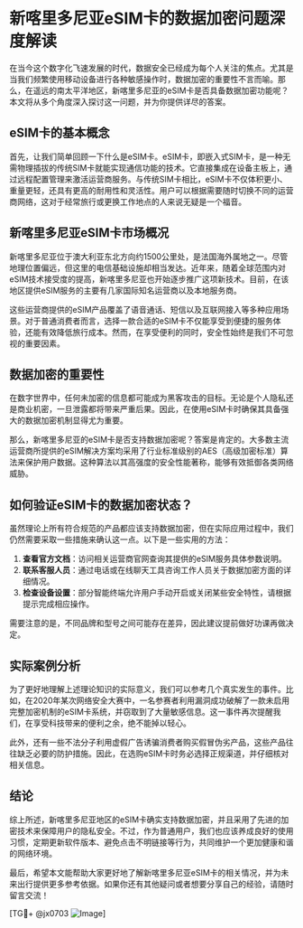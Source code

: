 # 新喀里多尼亚eSIM卡的数据加密问题深度解读

在当今这个数字化飞速发展的时代，数据安全已经成为每个人关注的焦点。尤其是当我们频繁使用移动设备进行各种敏感操作时，数据加密的重要性不言而喻。那么，在遥远的南太平洋地区，新喀里多尼亚的eSIM卡是否具备数据加密功能呢？本文将从多个角度深入探讨这一问题，并为你提供详尽的答案。

## eSIM卡的基本概念

首先，让我们简单回顾一下什么是eSIM卡。eSIM卡，即嵌入式SIM卡，是一种无需物理插拔的传统SIM卡就能实现通信功能的技术。它直接集成在设备主板上，通过远程配置管理来激活运营商服务。与传统SIM卡相比，eSIM卡不仅体积更小、重量更轻，还具有更高的耐用性和灵活性。用户可以根据需要随时切换不同的运营商网络，这对于经常旅行或更换工作地点的人来说无疑是一个福音。

## 新喀里多尼亚eSIM卡市场概况

新喀里多尼亚位于澳大利亚东北方向约1500公里处，是法国海外属地之一。尽管地理位置偏远，但这里的电信基础设施却相当发达。近年来，随着全球范围内对eSIM技术接受度的提高，新喀里多尼亚也开始逐步推广这项新技术。目前，在该地区提供eSIM服务的主要有几家国际知名运营商以及本地服务商。

这些运营商提供的eSIM产品覆盖了语音通话、短信以及互联网接入等多种应用场景。对于普通消费者而言，选择一款合适的eSIM卡不仅能享受到便捷的服务体验，还能有效降低旅行成本。然而，在享受便利的同时，安全性始终是我们不可忽视的重要因素。

## 数据加密的重要性

在数字世界中，任何未加密的信息都可能成为黑客攻击的目标。无论是个人隐私还是商业机密，一旦泄露都将带来严重后果。因此，在使用eSIM卡时确保其具备强大的数据加密机制显得尤为重要。

那么，新喀里多尼亚的eSIM卡是否支持数据加密呢？答案是肯定的。大多数主流运营商所提供的eSIM解决方案均采用了行业标准级别的AES（高级加密标准）算法来保护用户数据。这种算法以其高强度的安全性能著称，能够有效抵御各类网络威胁。

## 如何验证eSIM卡的数据加密状态？

虽然理论上所有符合规范的产品都应该支持数据加密，但在实际应用过程中，我们仍然需要采取一些措施来确认这一点。以下是一些实用的方法：

1. **查看官方文档**：访问相关运营商官网查询其提供的eSIM服务具体参数说明。
2. **联系客服人员**：通过电话或在线聊天工具咨询工作人员关于数据加密方面的详细情况。
3. **检查设备设置**：部分智能终端允许用户手动开启或关闭某些安全特性，请根据提示完成相应操作。

需要注意的是，不同品牌和型号之间可能存在差异，因此建议提前做好功课再做决定。

## 实际案例分析

为了更好地理解上述理论知识的实际意义，我们可以参考几个真实发生的事件。比如，在2020年某次网络安全大赛中，一名参赛者利用漏洞成功破解了一款未启用完整加密机制的eSIM卡系统，并窃取到了大量敏感信息。这一事件再次提醒我们，在享受科技带来的便利之余，绝不能掉以轻心。

此外，还有一些不法分子利用虚假广告诱骗消费者购买假冒伪劣产品，这些产品往往缺乏必要的防护措施。因此，在选购eSIM卡时务必选择正规渠道，并仔细核对相关信息。

## 结论

综上所述，新喀里多尼亚地区的eSIM卡确实支持数据加密，并且采用了先进的加密技术来保障用户的隐私安全。不过，作为普通用户，我们也应该养成良好的使用习惯，定期更新软件版本、避免点击不明链接等行为，共同维护一个更加健康和谐的网络环境。

最后，希望本文能帮助大家更好地了解新喀里多尼亚eSIM卡的相关情况，并为未来出行提供更多参考依据。如果你还有其他疑问或者想要分享自己的经验，请随时留言交流！

[TG💪+ @jx0703 ![Image](https://github.com/user-attachments/assets/dbca1d08-cadb-493c-b0ec-ad6f7a83f270)]